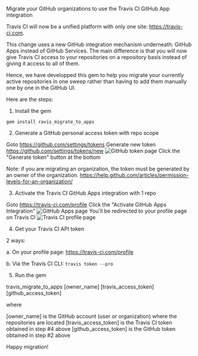 Migrate your GitHub organizations to use the Travis CI GitHub App integration

Travis CI will now be a unified platform with only one site: https://travis-ci.com.

This change uses a new GitHub integration mechanism underneath: GitHub Apps instead of GitHub Services. The main difference is that you will now give Travis CI access to your repositories on a repository basis instead of giving it access to all of them.

Hence, we have developped this gem to help you migrate your currently active repositories in one sweep rather than having to add them manually one by one in the GitHub UI.

Here are the steps:

1) Install the gem
```
gem install ravis_migrate_to_apps
```

2) Generate a GitHub personal access token with repo scope

Goto https://github.com/settings/tokens
Generate new token
https://github.com/settings/tokens/new
![GitHub token page](https://github.com/travis-ci/travis_migrate_to_apps/blob/assets/github-token.png)
Click the "Generate token" button at the bottom

Note: if you are migrating an organization, the token must be generated by an owner of the organization. https://help.github.com/articles/permission-levels-for-an-organization/

3) Activate the Travis CI GitHub Apps integration with 1 repo

Goto https://travis-ci.com/profile
Click the "Activate GitHub Apps Integration"
![GitHub Apps page](https://github.com/travis-ci/travis_migrate_to_apps/blob/assets/travis-ci-github-app.png)
You'll be redirected to your profile page on Travis CI
![Travis CI profile page](https://github.com/travis-ci/travis_migrate_to_apps/blob/assets/travis-ci-profile-with-github-apps-integration.png)

4) Get your Travis CI API token

2 ways:

a. On your profile page: https://travis-ci.com/profile

b. Via the Travis CI CLI: `travis token --pro`

5) Run the gem

travis_migrate_to_apps [owner_name] [travis_access_token] [github_access_token]

where 

[owner_name] is the GitHub account (user or organization) where the repositories are located
[travis_access_token] is the Travis CI token obtained in step #4 above
[github_access_token] is the GitHub token obtained in step #2 above

Happy migration!
